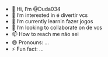 - 👋 Hi, I’m @Duda034
- 👀 I’m interested in é divertir vcs
- 🌱 I’m currently learnin fazer jogos
- 💞️ I’m looking to collaborate on de vcs 
- 📫 How to reach me não sei 
- 😄 Pronouns: ...
- ⚡ Fun fact: ...

<!---
Duda034/Duda034 is a ✨ special ✨ repository because its `README.md` (this file) appears on your GitHub profile.
You can click the Preview link to take a look at your changes.
--->
